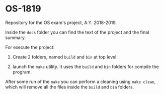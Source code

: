 # OS-1819

Repository for the OS exam's project, A.Y. 2018-2019.

Inside the `docs` folder you can find the text of the project and the final summary.

For execute the project:

1. Create 2 folders, named `build` and `bin` at top level.

2. launch the `make` utility. It uses the `build` and `bin` folders for compile the program.

After some run of the `make` you can perform a cleaning using `make clean`, which will remove all the files inside the `build` and `bin` folders.
